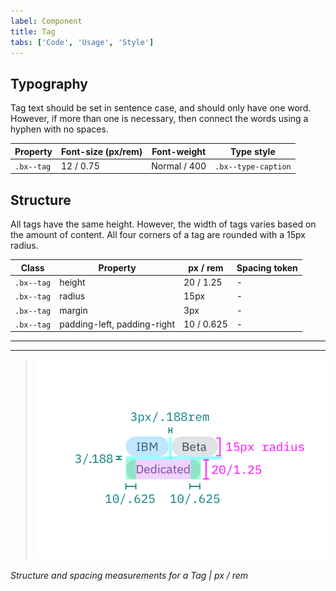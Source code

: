 ```yaml
---
label: Component
title: Tag
tabs: ['Code', 'Usage', 'Style']
---
```


## Typography

Tag text should be set in sentence case, and should only have one word. However, if more than one is necessary, then connect the words using a hyphen with no spaces.

| Property   | Font-size (px/rem)| Font-weight  | Type style          |
|------------|-------------------|--------------|---------------------|
| `.bx--tag` | 12 / 0.75         | Normal / 400 | `.bx--type-caption` |

## Structure

All tags have the same height. However, the width of tags varies based on the amount of content. All four corners of a tag are rounded with a 15px radius.

| Class    |  Property                   | px / rem   | Spacing token |
|----------|-----------------------------|------------|---------------|
|`.bx--tag`| height                      | 20 / 1.25  | - |
|`.bx--tag`| radius                      | 15px       | - |
|`.bx--tag`| margin                      | 3px        | - |
|`.bx--tag`| padding-left, padding-right | 10 / 0.625 | - |

---
***
> ![Structure and spacing measurements](images/tag-style-1.png)

_Structure and spacing measurements for a Tag | px / rem_
